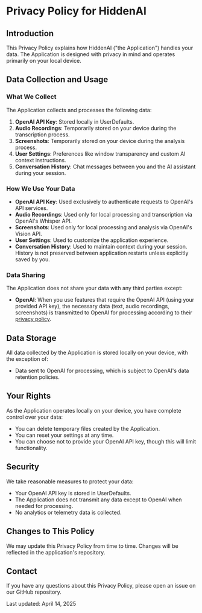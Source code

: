 # Privacy Policy for HiddenAI

## Introduction

This Privacy Policy explains how HiddenAI ("the Application") handles your data. The Application is designed with privacy in mind and operates primarily on your local device.

## Data Collection and Usage

### What We Collect

The Application collects and processes the following data:

1. **OpenAI API Key**: Stored locally in UserDefaults.
2. **Audio Recordings**: Temporarily stored on your device during the transcription process.
3. **Screenshots**: Temporarily stored on your device during the analysis process.
4. **User Settings**: Preferences like window transparency and custom AI context instructions.
5. **Conversation History**: Chat messages between you and the AI assistant during your session.

### How We Use Your Data

- **OpenAI API Key**: Used exclusively to authenticate requests to OpenAI's API services.
- **Audio Recordings**: Used only for local processing and transcription via OpenAI's Whisper API.
- **Screenshots**: Used only for local processing and analysis via OpenAI's Vision API.
- **User Settings**: Used to customize the application experience.
- **Conversation History**: Used to maintain context during your session. History is not preserved between application restarts unless explicitly saved by you.

### Data Sharing

The Application does not share your data with any third parties except:

- **OpenAI**: When you use features that require the OpenAI API (using your provided API key), the necessary data (text, audio recordings, screenshots) is transmitted to OpenAI for processing according to their [privacy policy](https://openai.com/privacy).

## Data Storage

All data collected by the Application is stored locally on your device, with the exception of:

- Data sent to OpenAI for processing, which is subject to OpenAI's data retention policies.

## Your Rights

As the Application operates locally on your device, you have complete control over your data:

- You can delete temporary files created by the Application.
- You can reset your settings at any time.
- You can choose not to provide your OpenAI API key, though this will limit functionality.

## Security

We take reasonable measures to protect your data:

- Your OpenAI API key is stored in UserDefaults.
- The Application does not transmit any data except to OpenAI when needed for processing.
- No analytics or telemetry data is collected.

## Changes to This Policy

We may update this Privacy Policy from time to time. Changes will be reflected in the application's repository.

## Contact

If you have any questions about this Privacy Policy, please open an issue on our GitHub repository.

Last updated: April 14, 2025
